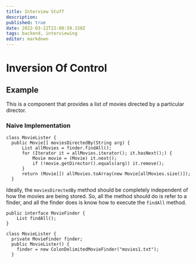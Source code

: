 ```yaml
---
title: Interview Stuff
description: 
published: true
date: 2022-03-22T22:08:59.150Z
tags: backend, interviewing
editor: markdown
---
```


# Inversion Of Control
## Example
This is a component that provides a list of movies directed by a particular director.
### Naive Implementation
```
class MovieLister {
  public Movie[] moviesDirectedBy(String arg) {
      List allMovies = finder.findAll();
      for (Iterator it = allMovies.iterator(); it.hasNext();) {
          Movie movie = (Movie) it.next();
          if (!movie.getDirector().equals(arg)) it.remove();
      }
      return (Movie[]) allMovies.toArray(new Movie[allMovies.size()]);
  }
```

Ideally, the `moviesDirectedBy` method should be completely independent of how the movies are being stored. So, all the method should do is refer to a finder, and all the finder does is know how to execute the `findAll` method. 

```
public interface MovieFinder {
	List findAll();
}
```

```
class MovieLister {
  private MovieFinder finder;
  public MovieLister() {
    finder = new ColonDelimitedMovieFinder("movies1.txt");
  }
```